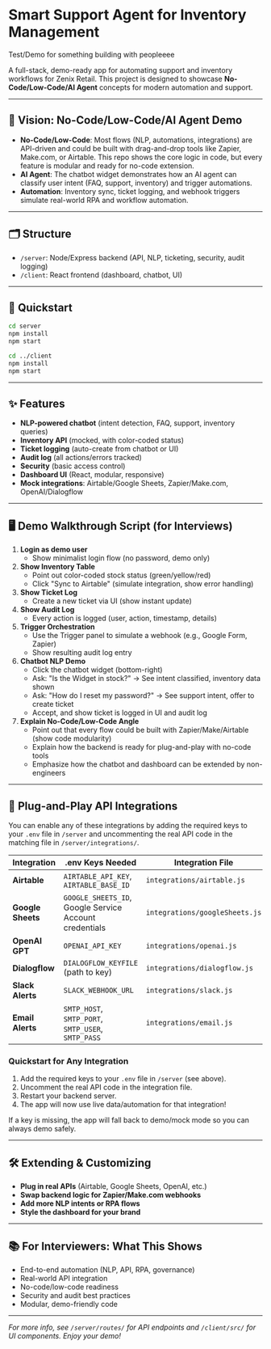 # Smart Support Agent for Inventory Management


Test/Demo for something building with peopleeee



A full-stack, demo-ready app for automating support and inventory workflows for Zenix Retail. This project is designed to showcase **No-Code/Low-Code/AI Agent** concepts for modern automation and support.

---

## 🧠 Vision: No-Code/Low-Code/AI Agent Demo
- **No-Code/Low-Code**: Most flows (NLP, automations, integrations) are API-driven and could be built with drag-and-drop tools like Zapier, Make.com, or Airtable. This repo shows the core logic in code, but every feature is modular and ready for no-code extension.
- **AI Agent**: The chatbot widget demonstrates how an AI agent can classify user intent (FAQ, support, inventory) and trigger automations.
- **Automation**: Inventory sync, ticket logging, and webhook triggers simulate real-world RPA and workflow automation.

---

## 🗂️ Structure
- `/server`: Node/Express backend (API, NLP, ticketing, security, audit logging)
- `/client`: React frontend (dashboard, chatbot, UI)

---

## 🚀 Quickstart
```sh
cd server
npm install
npm start

cd ../client
npm install
npm start
```

---

## ✨ Features
- **NLP-powered chatbot** (intent detection, FAQ, support, inventory queries)
- **Inventory API** (mocked, with color-coded status)
- **Ticket logging** (auto-create from chatbot or UI)
- **Audit log** (all actions/errors tracked)
- **Security** (basic access control)
- **Dashboard UI** (React, modular, responsive)
- **Mock integrations**: Airtable/Google Sheets, Zapier/Make.com, OpenAI/Dialogflow

---

## 🖥️ Demo Walkthrough Script (for Interviews)

1. **Login as demo user**
   - Show minimalist login flow (no password, demo only)
2. **Show Inventory Table**
   - Point out color-coded stock status (green/yellow/red)
   - Click "Sync to Airtable" (simulate integration, show error handling)
3. **Show Ticket Log**
   - Create a new ticket via UI (show instant update)
4. **Show Audit Log**
   - Every action is logged (user, action, timestamp, details)
5. **Trigger Orchestration**
   - Use the Trigger panel to simulate a webhook (e.g., Google Form, Zapier)
   - Show resulting audit log entry
6. **Chatbot NLP Demo**
   - Click the chatbot widget (bottom-right)
   - Ask: "Is the Widget in stock?" → See intent classified, inventory data shown
   - Ask: "How do I reset my password?" → See support intent, offer to create ticket
   - Accept, and show ticket is logged in UI and audit log
7. **Explain No-Code/Low-Code Angle**
   - Point out that every flow could be built with Zapier/Make/Airtable (show code modularity)
   - Explain how the backend is ready for plug-and-play with no-code tools
   - Emphasize how the chatbot and dashboard can be extended by non-engineers

---

## 🔌 Plug-and-Play API Integrations

You can enable any of these integrations by adding the required keys to your `.env` file in `/server` and uncommenting the real API code in the matching file in `/server/integrations/`.

| Integration   | .env Keys Needed                  | Integration File                |
|--------------|-----------------------------------|---------------------------------|
| **Airtable** | `AIRTABLE_API_KEY`, `AIRTABLE_BASE_ID` | `integrations/airtable.js`      |
| **Google Sheets** | `GOOGLE_SHEETS_ID`, Google Service Account credentials | `integrations/googleSheets.js` |
| **OpenAI GPT** | `OPENAI_API_KEY`                 | `integrations/openai.js`        |
| **Dialogflow** | `DIALOGFLOW_KEYFILE` (path to key) | `integrations/dialogflow.js`    |
| **Slack Alerts** | `SLACK_WEBHOOK_URL`             | `integrations/slack.js`         |
| **Email Alerts** | `SMTP_HOST`, `SMTP_PORT`, `SMTP_USER`, `SMTP_PASS` | `integrations/email.js`         |

### Quickstart for Any Integration
1. Add the required keys to your `.env` file in `/server` (see above).
2. Uncomment the real API code in the integration file.
3. Restart your backend server.
4. The app will now use live data/automation for that integration!

If a key is missing, the app will fall back to demo/mock mode so you can always demo safely.

---

## 🛠️ Extending & Customizing
- **Plug in real APIs** (Airtable, Google Sheets, OpenAI, etc.)
- **Swap backend logic for Zapier/Make.com webhooks**
- **Add more NLP intents or RPA flows**
- **Style the dashboard for your brand**

---

## 📚 For Interviewers: What This Shows
- End-to-end automation (NLP, API, RPA, governance)
- Real-world API integration
- No-code/low-code readiness
- Security and audit best practices
- Modular, demo-friendly code

---

*For more info, see `/server/routes/` for API endpoints and `/client/src/` for UI components. Enjoy your demo!*

